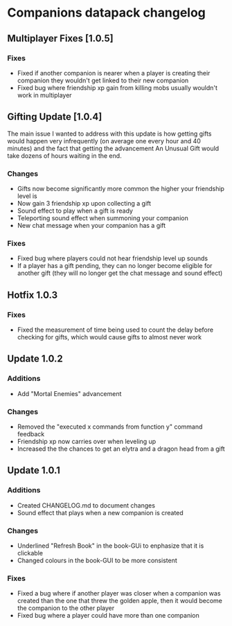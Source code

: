 # Companions datapack changelog

## Multiplayer Fixes [1.0.5]

### Fixes
 - Fixed if another companion is nearer when a player is creating their companion they wouldn't get linked to their new companion
 - Fixed bug where friendship xp gain from killing mobs usually wouldn't work in multiplayer

## Gifting Update [1.0.4]

The main issue I wanted to address with this update is how getting gifts would happen very infrequently (on average one every hour and 40 minutes) and the fact that getting the advancement An Unusual Gift would take dozens of hours waiting in the end.

### Changes
 - Gifts now become significantly more common the higher your friendship level is
 - Now gain 3 friendship xp upon collecting a gift
 - Sound effect to play when a gift is ready
 - Teleporting sound effect when summoning your companion
 - New chat message when your companion has a gift

 ### Fixes
  - Fixed bug where players could not hear friendship level up sounds
  - If a player has a gift pending, they can no longer become eligible for another gift (they will no longer get the chat message and sound effect)

## Hotfix 1.0.3

### Fixes
 - Fixed the measurement of time being used to count the delay before checking for gifts, which would cause gifts to almost never work

## Update 1.0.2

### Additions
 - Add "Mortal Enemies" advancement

### Changes
 - Removed the "executed x commands from function y" command feedback
 - Friendship xp now carries over when leveling up
 - Increased the the chances to get an elytra and a dragon head from a gift

## Update 1.0.1

### Additions
 - Created CHANGELOG.md to document changes
 - Sound effect that plays when a new companion is created

 ### Changes
 - Underlined "Refresh Book" in the book-GUi to enphasize that it is clickable
 - Changed colours in the book-GUI to be more consistent

### Fixes
 - Fixed a bug where if another player was closer when a companion was created than the one that threw the golden apple, then it would become the companion to the other player
 - Fixed bug where a player could have more than one companion